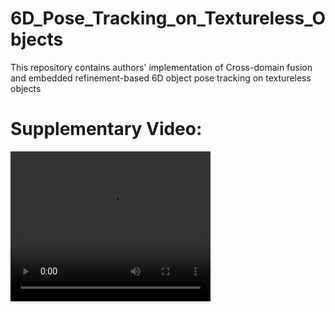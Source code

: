 # 6D_Pose_Tracking_on_Textureless_Objects
This repository contains authors' implementation of Cross-domain fusion and embedded refinement-based 6D object pose tracking on textureless objects

# Supplementary Video:

<video width="320" height="240" controls>
    <source src="./asserts/part1_g1.mp4" type="video/mp4">
</video>
